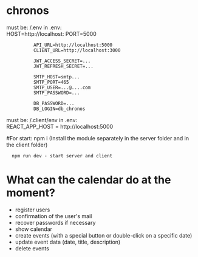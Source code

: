 # chronos

  must be:    /.env
  in .env:    
              HOST=http://localhost:
              PORT=5000

              API_URL=http://localhost:5000
              CLIENT_URL=http://localhost:3000

              JWT_ACCESS_SECRET=...
              JWT_REFRESH_SECRET=...

              SMTP_HOST=smtp...
              SMTP_PORT=465
              SMTP_USER=...@....com
              SMTP_PASSWORD=...

              DB_PASSWORD=...
              DB_LOGIN=db_chronos

   must be:    /.client/env
   in .env:   
               REACT_APP_HOST = http://localhost:5000

#For start:
      npm i (Install the module separately in the server folder and in the client folder)

      npm run dev - start server and client

# What can the calendar do at the moment?

- register users
- confirmation of the user's mail
- recover passwords if necessary
- show calendar
- create events (with a special button or double-click on a specific date)
- update event data (date, title, description)
- delete events
